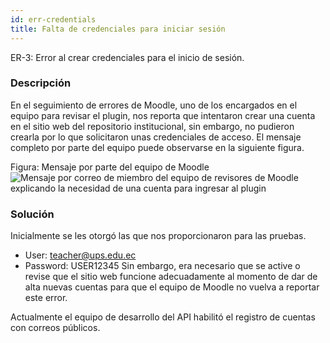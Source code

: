 ```yaml
---
id: err-credentials
title: Falta de credenciales para iniciar sesión
---
```

ER-3: Error al crear credenciales para el inicio de sesión.

### Descripción
En el seguimiento de errores de Moodle, uno de los encargados en el equipo para revisar el plugin, nos reporta que intentaron crear una cuenta en el sitio web del repositorio institucional, sin embargo, no pudieron crearla por lo que solicitaron unas credenciales de acceso.
El mensaje completo por parte del equipo puede observarse en la siguiente figura. 

Figura:  Mensaje por parte del equipo de Moodle 
![Mensaje por correo de  miembro del equipo de revisores de Moodle explicando la necesidad de una cuenta para ingresar al plugin](/img/issues/errors/er-3-credentials.png)

### Solución
Inicialmente se les otorgó las que nos proporcionaron para las pruebas. 
- User: teacher@ups.edu.ec
- Password: USER12345
Sin embargo, era necesario que se active o revise que el sitio web funcione adecuadamente al momento de dar de alta nuevas cuentas para que el equipo de Moodle no vuelva a reportar este error.

Actualmente el equipo de desarrollo del API habilitó el registro de cuentas con correos públicos.
